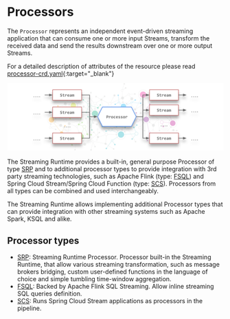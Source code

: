 # Processors

The `Processor` represents an independent event-driven streaming application that can consume one or more input Streams, transform the received data and send the results downstream over one or more output Streams. 

For a detailed description of attributes of the resource please read [processor-crd.yaml](https://github.com/vmware-tanzu/streaming-runtimes/blob/main/streaming-runtime-operator/crds/processor-crd.yaml){:target="_blank"}


![Multi In/Out Processor](../../sr-multi-in-out-processor.svg)

The Streaming Runtime provides a built-in, general purpose Processor of type [SRP](srp/overview.md) and to additional processor types to provide integration with 3rd party streaming technologies, such as Apache Flink (type: [FSQL](fsql/overview.md)) and Spring Cloud Stream/Spring Cloud Function (type: [SCS](scs/overview.md)). 
Processors from all types can be combined and used interchangeably.

The Streaming Runtime allows implementing additional Processor types that can provide integration with other streaming systems such as Apache Spark, KSQL and alike.

## Processor types

- [SRP](srp/overview.md): Streaming Runtime Processor. Processor built-in the Streaming Runtime, that allow various streaming transformation, 
such as message brokers bridging, custom user-defined functions in the language of choice and simple tumbling time-window aggregation.
- [FSQL](fsql/overview.md): Backed by Apache Flink SQL Streaming. Allow inline streaming SQL queries definition.
- [SCS](scs/overview.md): Runs Spring Cloud Stream applications as processors in the pipeline.

